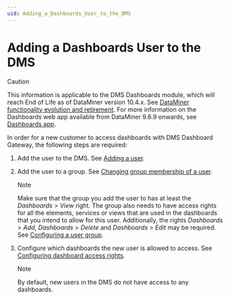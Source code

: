```yaml
---
uid: Adding_a_Dashboards_User_to_the_DMS
---
```


# Adding a Dashboards User to the DMS

> [!CAUTION]
> This information is applicable to the DMS Dashboards module, which will reach End of Life as of DataMiner version 10.4.x. See [DataMiner functionality evolution and retirement](xref:Software_support_life_cycles#dataminer-functionality-evolution-and-retirement). For more information on the Dashboards web app available from DataMiner 9.6.9 onwards, see [Dashboards app](xref:newR_D).

In order for a new customer to access dashboards with DMS Dashboard Gateway, the following steps are required:

1. Add the user to the DMS. See [Adding a user](xref:Adding_a_user).

2. Add the user to a group. See [Changing group membership of a user](xref:Changing_group_membership_of_a_user).

    > [!NOTE]
    > Make sure that the group you add the user to has at least the *Dashboards* > *View* right. The group also needs to have access rights for all the elements, services or views that are used in the dashboards that you intend to allow for this user. Additionally, the rights *Dashboards* > *Add*, *Dashboards* > *Delete* and *Dashboards* > *Edit* may be required. See [Configuring a user group](xref:Configuring_a_user_group).

3. Configure which dashboards the new user is allowed to access. See [Configuring dashboard access rights](xref:Configuring_dashboard_access_rights).

    > [!NOTE]
    > By default, new users in the DMS do not have access to any dashboards.
    >
